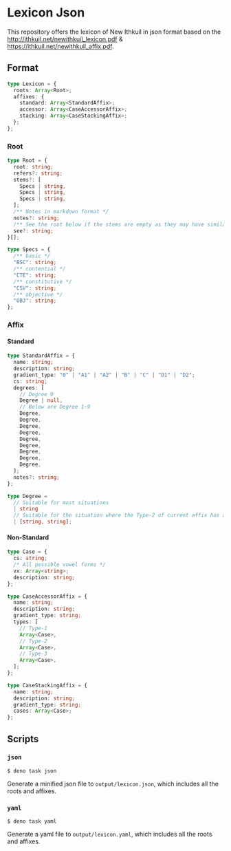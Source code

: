# Lexicon Json

This repository offers the lexicon of New Ithkuil in json format based on the
http://ithkuil.net/newithkuil_lexicon.pdf &
https://ithkuil.net/newithkuil_affix.pdf.

## Format

```ts
type Lexicon = {
  roots: Array<Root>;
  affixes: {
    standard: Array<StandardAffix>;
    accessor: Array<CaseAccessorAffix>;
    stacking: Array<CaseStackingAffix>;
  };
};
```

### Root

```ts
type Root = {
  root: string;
  refers?: string;
  stems?: [
    Specs | string,
    Specs | string,
    Specs | string,
  ];
  /** Notes in markdown format */
  notes?: string;
  /** See the root below if the stems are empty as they may have similar pattern */
  see?: string;
}[];

type Specs = {
  /** basic */
  "BSC": string;
  /** contential */
  "CTE": string;
  /** constitutive */
  "CSV": string;
  /** objective */
  "OBJ": string;
};
```

### Affix

#### Standard

```ts
type StandardAffix = {
  name: string;
  description: string;
  gradient_type: "0" | "A1" | "A2" | "B" | "C" | "D1" | "D2";
  cs: string;
  degrees: [
    // Degree 0
    Degree | null,
    // Below are Degree 1~9
    Degree,
    Degree,
    Degree,
    Degree,
    Degree,
    Degree,
    Degree,
    Degree,
    Degree,
  ];
  notes?: string;
};

type Degree =
  // Suitable for most situations
  | string
  // Suitable for the situation where the Type-2 of current affix has another meaning
  | [string, string];
```

#### Non-Standard

```ts
type Case = {
  cs: string;
  /* All possible vowel forms */
  vx: Array<string>;
  description: string;
};

type CaseAccessorAffix = {
  name: string;
  description: string;
  gradient_type: string;
  types: [
    // Type-1
    Array<Case>,
    // Type-2
    Array<Case>,
    // Type-3
    Array<Case>,
  ];
};

type CaseStackingAffix = {
  name: string;
  description: string;
  gradient_type: string;
  cases: Array<Case>;
};
```

## Scripts

### `json`

```console
$ deno task json
```

Generate a minified json file to `output/lexicon.json`, which includes all the
roots and affixes.

### `yaml`

```console
$ deno task yaml
```

Generate a yaml file to `output/lexicon.yaml`, which includes all the roots and
affixes.
